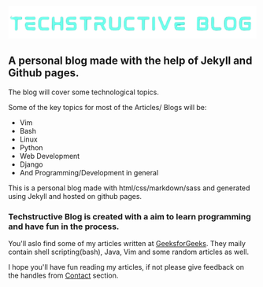 ![Title](https://github.com/Mr-Destructive/techstructive-blog/blob/gh-pages/assets/img/blogo.png?raw=true)

## A personal blog made with the help of Jekyll and Github pages.

The blog will cover some technological topics.

Some of the key topics for most of the Articles/ Blogs will be:
- Vim
- Bash
- Linux
- Python
- Web Development
- Django
- And Programming/Development in general

This is a personal blog made with html/css/markdown/sass and generated using Jekyll and hosted on github pages.

### Techstructive Blog is created with a aim to learn programming and have fun in the process. 

You'll aslo find some of my articles written at [GeeksforGeeks](https://auth.geeksforgeeks.org/user/meetgor/articles).
They maily contain shell scripting(bash), Java, Vim and some random articles as well.

I hope you'll have fun reading my articles, if not please give feedback on the handles from [Contact](https://mr-destructive.github.io/techstructive-blog/contact/) section.


